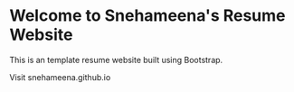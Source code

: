 
# Welcome to Snehameena's Resume Website

This is an template resume website built using Bootstrap. 

Visit snehameena.github.io
